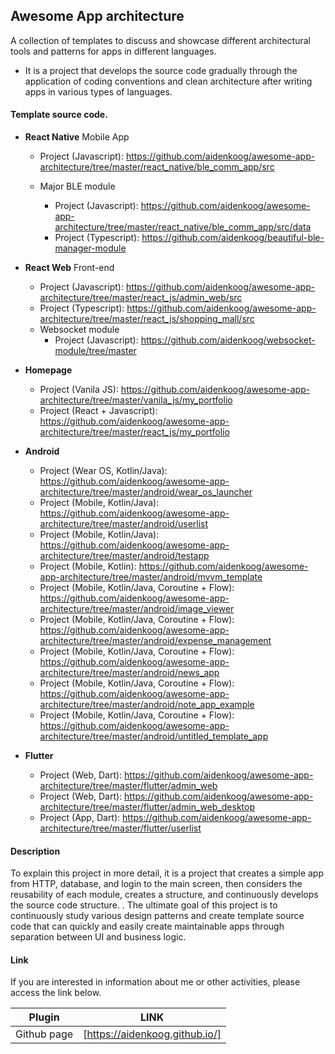## Awesome App architecture

A collection of templates to discuss and showcase different architectural tools and patterns for apps in different languages.

- It is a project that develops the source code gradually through the application of coding conventions and clean architecture after writing apps in various types of languages.

#### Template source code.

- **React Native** Mobile App

  - Project (Javascript): https://github.com/aidenkoog/awesome-app-architecture/tree/master/react_native/ble_comm_app/src

  - Major BLE module

    - Project (Javascript): https://github.com/aidenkoog/awesome-app-architecture/tree/master/react_native/ble_comm_app/src/data
    - Project (Typescript): https://github.com/aidenkoog/beautiful-ble-manager-module

- **React Web** Front-end

  - Project (Javascript): https://github.com/aidenkoog/awesome-app-architecture/tree/master/react_js/admin_web/src
  - Project (Typescript): https://github.com/aidenkoog/awesome-app-architecture/tree/master/react_js/shopping_mall/src
  - Websocket module
    - Project (Javascript): https://github.com/aidenkoog/websocket-module/tree/master

- **Homepage**

  - Project (Vanila JS): https://github.com/aidenkoog/awesome-app-architecture/tree/master/vanila_js/my_portfolio
  - Project (React + Javascript): https://github.com/aidenkoog/awesome-app-architecture/tree/master/react_js/my_portfolio

- **Android**

  - Project (Wear OS, Kotlin/Java): https://github.com/aidenkoog/awesome-app-architecture/tree/master/android/wear_os_launcher
  - Project (Mobile, Kotlin/Java): https://github.com/aidenkoog/awesome-app-architecture/tree/master/android/userlist
  - Project (Mobile, Kotlin/Java): https://github.com/aidenkoog/awesome-app-architecture/tree/master/android/testapp
  - Project (Mobile, Kotlin): https://github.com/aidenkoog/awesome-app-architecture/tree/master/android/mvvm_template
  - Project (Mobile, Kotlin/Java, Coroutine + Flow): https://github.com/aidenkoog/awesome-app-architecture/tree/master/android/image_viewer
  - Project (Mobile, Kotlin/Java, Coroutine + Flow): https://github.com/aidenkoog/awesome-app-architecture/tree/master/android/expense_management
  - Project (Mobile, Kotlin/Java, Coroutine + Flow): https://github.com/aidenkoog/awesome-app-architecture/tree/master/android/news_app
  - Project (Mobile, Kotlin/Java, Coroutine + Flow): https://github.com/aidenkoog/awesome-app-architecture/tree/master/android/note_app_example
  - Project (Mobile, Kotlin/Java, Coroutine + Flow): https://github.com/aidenkoog/awesome-app-architecture/tree/master/android/untitled_template_app

- **Flutter**

  - Project (Web, Dart): https://github.com/aidenkoog/awesome-app-architecture/tree/master/flutter/admin_web
  - Project (Web, Dart): https://github.com/aidenkoog/awesome-app-architecture/tree/master/flutter/admin_web_desktop
  - Project (App, Dart): https://github.com/aidenkoog/awesome-app-architecture/tree/master/flutter/userlist

#### Description

To explain this project in more detail, it is a project that creates a simple app from HTTP, database, and login to the main screen, then considers the reusability of each module, creates a structure, and continuously develops the source code structure. .
The ultimate goal of this project is to continuously study various design patterns and create template source code that can quickly and easily create maintainable apps through separation between UI and business logic.

#### Link

If you are interested in information about me or other activities, please access the link below.

| Plugin      | LINK                           |
| ----------- | ------------------------------ |
| Github page | [https://aidenkoog.github.io/] |
